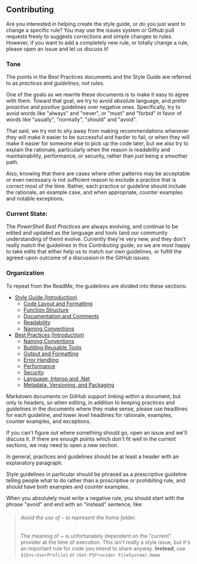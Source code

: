 ## Contributing

Are you interested in helping create the style guide, or do you just want to change a specific rule? You may use the issues system or Github pull requests freely to suggests corrections and simple changes to rules. However, if you want to add a completely new rule, or totally change a rule, please open an issue and let us discuss it!

### Tone

The points in the Best Practices documents and the Style Guide are referred to as _practices_ and _guidelines_, not rules. 

One of the goals as we rewrite these documents is to make it easy to agree with them. Toward that goal, we try to avoid _absolute_ language, and prefer _proactive_ and _positive_ guidelines over negative ones. Specifically, try to avoid words like "always" and "never", or "must" and "forbid" in favor of words like "usually", "normally", "should" and "avoid".

That said, we try not to shy away from making recommendations whenever they will make it easier to be successful and harder to fail, or when they will make it easier for someone else to pick up the code later, but we also try to explain the rationale, particularly when the reason is readability and maintainability, performance, or security, rather than just being a smoother path.  

Also, knowing that there are cases where other patterns may be acceptable or even necessary is not sufficient reason to exclude a practice that is correct most of the time. Rather, each practice or guideline should include the rationale, an example case, and when appropriate, counter examples and notable exceptions.

### Current State:

The *PowerShell Best Practices* are always evolving, and continue to be edited and updated as the language and tools (and our community understanding of them) evolve. Currently they're very new, and they don't really match the guidelines in this _Contributing_ guide, so we are most happy to take edits that either help us to match our own guidelines, or fulfill the agreed-upon outcome of a discussion in the GitHub issues.

### Organization

To repeat from the ReadMe, the guidelines are divided into these sections:

* [Style Guide (Introduction)](Style-Guide/Introduction.md)
  * [Code Layout and Formatting](Style-Guide/Code-Layout-and-Formatting.md)
  * [Function Structure](Style-Guide/Function-Structure.md)
  * [Documentation and Comments](Style-Guide/Documentation-and-Comments.md)
  * [Readability](Style-Guide/Readability.md)
  * [Naming Conventions](Style-Guide/Naming-Conventions.md)
* [Best Practices (Introduction)](Best-Practices/Introduction.md)
  * [Naming Conventions](Best-Practices/Naming-Conventions.md)
  * [Building Reusable Tools](Best-Practices/Building-Reusable-Tools.md)
  * [Output and Formatting](Best-Practices/Output-and-Formatting.md)
  * [Error Handling](Best-Practices/Error-Handling.md)
  * [Performance](Best-Practices/Performance.md)
  * [Security](Best-Practices/Security.md)
  * [Language, Interop and .Net](Best-Practices/Language%2C-Interop-and-.Net.md)
  * [Metadata, Versioning, and Packaging](Best-Practices/Metadata%2C-Versioning%2C-and-Packaging.md)

Markdown documents on GitHub support linking within a document, but only to headers, so when editing, in addition to keeping practices and guidelines in the documents where they make sense, please use headlines for each guideline, and lower level headlines for rationale, examples, counter examples, and exceptions.

If you can't figure out where something should go, open an issue and we'll discuss it. If there are enough points which don't fit well in the current sections, we may need to open a new section.

In general, practices and guidelines should be at least a header with an explanatory paragraph. 

Style guidelines in particular should be phrased as a prescriptive guideline telling people what to do rather than a proscriptive or prohibiting rule, and should have both examples and counter examples. 

When you absolutely must write a negative rule, you should start with the phrase "avoid" and end with an "instead" sentence, like:
> ###### Avoid the use of `~` to represent the home folder.
> The meaning of ~ is unfortunately dependent on the "current" provider at the time of execution. This isn't really a style issue, but it's an important rule for code you intend to share anyway. **Instead**, use `${Env:UserProfile}` or `(Get-PSProvider FileSystem).Home`
